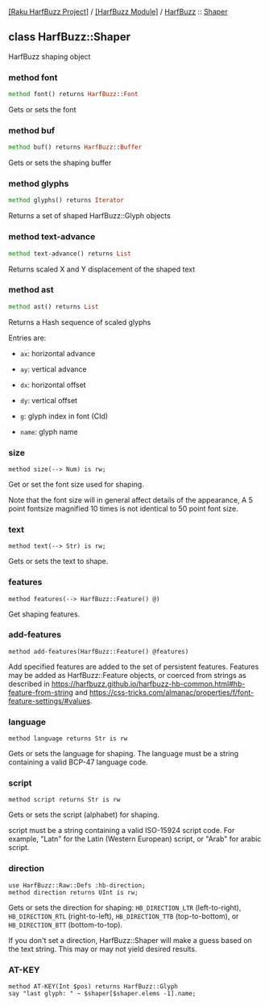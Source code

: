 [[Raku HarfBuzz Project]](https://harfbuzz-raku.github.io)
 / [[HarfBuzz Module]](https://harfbuzz-raku.github.io/HarfBuzz-raku)
 / [HarfBuzz](https://harfbuzz-raku.github.io/HarfBuzz-raku/HarfBuzz)
 :: [Shaper](https://harfbuzz-raku.github.io/HarfBuzz-raku/HarfBuzz/Shaper)

class HarfBuzz::Shaper
----------------------

HarfBuzz shaping object

### method font

```raku
method font() returns HarfBuzz::Font
```

Gets or sets the font

### method buf

```raku
method buf() returns HarfBuzz::Buffer
```

Gets or sets the shaping buffer

### method glyphs

```raku
method glyphs() returns Iterator
```

Returns a set of shaped HarfBuzz::Glyph objects

### method text-advance

```raku
method text-advance() returns List
```

Returns scaled X and Y displacement of the shaped text

### method ast

```raku
method ast() returns List
```

Returns a Hash sequence of scaled glyphs

Entries are:

  * `ax`: horizontal advance

  * `ay`: vertical advance

  * `dx`: horizontal offset

  * `dy`: vertical offset

  * `g`: glyph index in font (CId)

  * `name`: glyph name

### size

    method size(--> Num) is rw;

Get or set the font size used for shaping.

Note that the font size will in general affect details of the appearance, A 5 point fontsize magnified 10 times is not identical to 50 point font size.

### text

    method text(--> Str) is rw;

Gets or sets the text to shape.

### features

    method features(--> HarfBuzz::Feature() @)

Get shaping features.

### add-features

    method add-features(HarfBuzz::Feature() @features)

Add specified features are added to the set of persistent features. Features may be added as HarfBuzz::Feature objects, or coerced from strings as described in https://harfbuzz.github.io/harfbuzz-hb-common.html#hb-feature-from-string and https://css-tricks.com/almanac/properties/f/font-feature-settings/#values.

### language

    method language returns Str is rw

Gets or sets the language for shaping. The language must be a string containing a valid BCP-47 language code.

### script

    method script returns Str is rw

Gets or sets the script (alphabet) for shaping.

script must be a string containing a valid ISO-15924 script code. For example, "Latn" for the Latin (Western European) script, or "Arab" for arabic script.

### direction

    use HarfBuzz::Raw::Defs :hb-direction;
    method direction returns UInt is rw;

Gets or sets the direction for shaping: `HB_DIRECTION_LTR` (left-to-right), `HB_DIRECTION_RTL` (right-to-left), `HB_DIRECTION_TTB` (top-to-bottom), or `HB_DIRECTION_BTT` (bottom-to-top).

If you don't set a direction, HarfBuzz::Shaper will make a guess based on the text string. This may or may not yield desired results.

### AT-KEY

    method AT-KEY(Int $pos) returns HarfBuzz::Glyph
    say "last glyph: " ~ $shaper[$shaper.elems -1].name;

